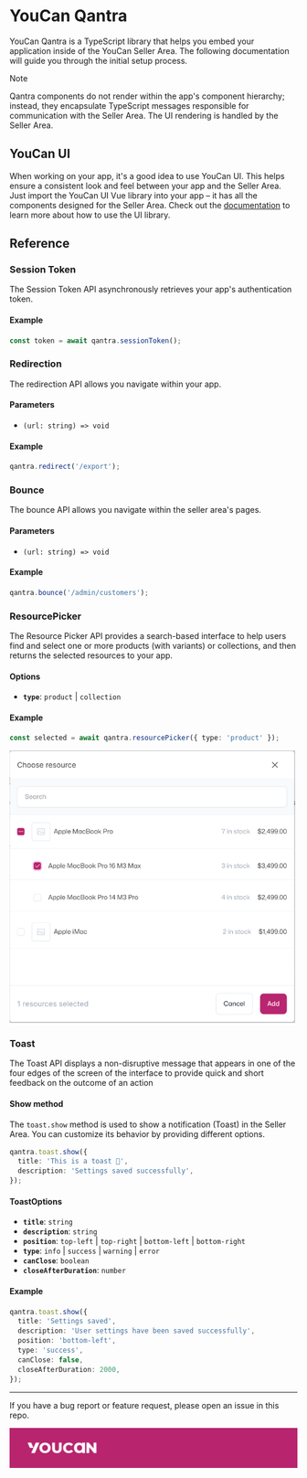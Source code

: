 # YouCan Qantra

YouCan Qantra is a TypeScript library that helps you embed your application inside of the YouCan Seller Area. The following documentation will guide you through the initial setup process.

> [!Note]
> Qantra components do not render within the app's component hierarchy; instead, they encapsulate TypeScript messages responsible for communication with the Seller Area. The UI rendering is handled by the Seller Area.

## YouCan UI

When working on your app, it's a good idea to use YouCan UI. This helps ensure a consistent look and feel between your app and the Seller Area. Just import the YouCan UI Vue library into your app – it has all the components designed for the Seller Area. Check out the [documentation](https://developer.youcan.shop/youcan-ui/) to learn more about how to use the UI library.

## Reference

### Session Token

The Session Token API asynchronously retrieves your app's authentication token.

#### Example

```ts
const token = await qantra.sessionToken();
```

### Redirection

The redirection API allows you navigate within your app.

#### Parameters

- `(url: string) => void`

#### Example

```ts
qantra.redirect('/export');
```

### Bounce

The bounce API allows you navigate within the seller area's pages.

#### Parameters

- `(url: string) => void`

#### Example

```ts
qantra.bounce('/admin/customers');
```

### ResourcePicker

The Resource Picker API provides a search-based interface to help users find and select one or more products (with variants) or collections, and then returns the selected resources to your app.

#### Options

- **`type`**: `product` | `collection`

#### Example

```ts
const selected = await qantra.resourcePicker({ type: 'product' });
```

<img src="assets/resource-picker.jpg" width="500" />

### Toast

The Toast API displays a non-disruptive message that appears in one of the four edges of the screen of the interface to provide quick and short feedback on the outcome of an action

#### Show method

The `toast.show` method is used to show a notification (Toast) in the Seller Area. You can customize its behavior by providing different options.

```ts
qantra.toast.show({
  title: 'This is a toast 🍞',
  description: 'Settings saved successfully',
});
```

#### ToastOptions

- **`title`**: `string`
- **`description`**: `string`
- **`position`**: `top-left` | `top-right` | `bottom-left` | `bottom-right`
- **`type`**: `info` | `success` | `warning` | `error`
- **`canClose`**: `boolean`
- **`closeAfterDuration`**: `number`

#### Example

```ts
qantra.toast.show({
  title: 'Settings saved',
  description: 'User settings have been saved successfully',
  position: 'bottom-left',
  type: 'success',
  canClose: false,
  closeAfterDuration: 2000,
});
```

---

If you have a bug report or feature request, please open an issue in this repo.

![YouCan](/assets/banner.jpg)
